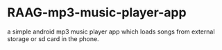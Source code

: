 # RAAG-mp3-music-player-app
a simple android mp3 music player app which loads songs from external storage or sd card in the phone.
